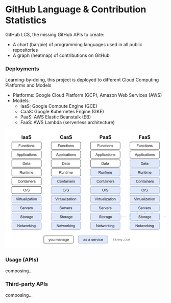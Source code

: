 # GitHub Language & Contribution Statistics
GitHub LCS, the missing GitHub APIs to create:
- A chart (bar/pie) of programming languages used in all public repositories
- A graph (heatmap) of contributions on GitHub

### Deployments
Learning-by-doing, this project is deployed to different Cloud Computing Platforms and Models
- Platforms: Google Cloud Platform (GCP), Amazon Web Services (AWS)
- Models:
    - IaaS: Google Compute Engine (GCE)
    - CaaS: Google Kubernetes Engine (GKE)
    - PaaS: AWS Elastic Beanstalk (EB)
    - FaaS: AWS Lambda (serverless architecture)
    
![Cloud Computing Models](resources/img/cloud-computing-models.png)

### Usage (APIs)
composing...

### Third-party APIs
composing...